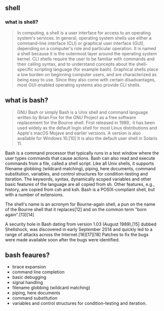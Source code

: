 ## shell
### what is shell?
> In computing, a shell is a user interface for access to an operating system's services. In general, operating system shells use either a command-line interface (CLI) or graphical user interface (GUI), depending on a computer's role and particular operation. It is named a shell because it is the outermost layer around the operating system kernel.
CLI shells require the user to be familiar with commands and their calling syntax, and to understand concepts about the shell-specific scripting language (for example bash). 
Graphical shells place a low burden on beginning computer users, and are characterized as being easy to use. Since they also come with certain disadvantages, most GUI-enabled operating systems also provide CLI shells.

## what is bash?
> GNU Bash or simply Bash is a Unix shell and command language written by Brian Fox for the GNU Project as a free software replacement for the Bourne shell. First released in 1989,. it has been used widely as the default login shell for most Linux distributions and Apple's macOS Mojave and earlier versions. A version is also available for Windows 10.[10] It is also the default user shell in Solaris 11.

Bash is a command processor that typically runs in a text window where the user types commands that cause actions. Bash can also read and execute commands from a file, called a shell script. Like all Unix shells, it supports filename globbing (wildcard matching), piping, here documents, command substitution, variables, and control structures for condition-testing and iteration. The keywords, syntax, dynamically scoped variables and other basic features of the language are all copied from sh. Other features, e.g., history, are copied from csh and ksh. Bash is a POSIX-compliant shell, but with a number of extensions.

The shell's name is an acronym for Bourne-again shell, a pun on the name of the Bourne shell that it replaces[12] and on the common term "born again".[13][14]

A security hole in Bash dating from version 1.03 (August 1989),[15] dubbed Shellshock, was discovered in early September 2014 and quickly led to a range of attacks across the Internet.[16][17][18] Patches to fix the bugs were made available soon after the bugs were identified.

## bash feaures?
- brace expansion
- command line completion
- basic debugging
- signal handling
- filename globbing (wildcard matching)
- piping, here documents
- command substitution 
- variables and control structures for condition-testing and iteration.
